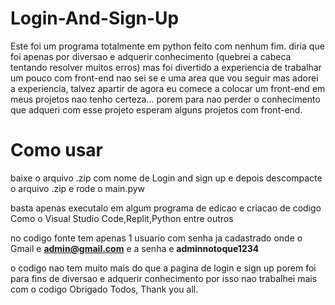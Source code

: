 # Login-And-Sign-Up

Este foi um programa totalmente em python feito com nenhum fim. diria que foi apenas por diversao e adquerir conhecimento (quebrei a cabeca tentando resolver muitos erros) mas foi divertido a experiencia de trabalhar um pouco com front-end nao sei se e uma area que vou seguir mas adorei a experiencia, talvez apartir de agora eu comece a colocar um front-end em meus projetos nao tenho certeza... porem para nao perder o conhecimento que adqueri com esse projeto esperam alguns projetos com front-end.

# Como usar 

 baixe o arquivo .zip com nome de Login and sign up e depois descompacte o arquivo .zip e rode o main.pyw
 
 basta apenas executalo em algum programa de edicao e criacao de codigo Como o Visual Studio Code,Replit,Python entre outros
 
 no codigo fonte tem apenas 1 usuario com senha ja cadastrado onde o Gmail e **admin@gmail.com** e a senha e **adminnotoque1234**


o codigo nao tem muito mais do que a pagina de login e sign up porem foi para fins de diversao e adquerir conhecimento por isso nao trabalhei mais com o codigo 
Obrigado Todos, Thank you all.

